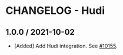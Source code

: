# CHANGELOG - Hudi

## 1.0.0 / 2021-10-02

* [Added] Add Hudi integration. See [#10155](https://github.com/DataDog/integrations-core/pull/10155).

